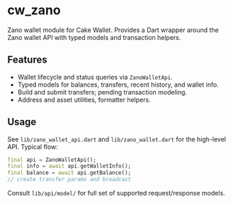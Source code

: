 # cw_zano

Zano wallet module for Cake Wallet. Provides a Dart wrapper around the Zano wallet API with typed models and transaction helpers.

## Features

- Wallet lifecycle and status queries via `ZanoWalletApi`.
- Typed models for balances, transfers, recent history, and wallet info.
- Build and submit transfers; pending transaction modeling.
- Address and asset utilities, formatter helpers.

## Usage

See `lib/zano_wallet_api.dart` and `lib/zano_wallet.dart` for the high-level API. Typical flow:

```dart
final api = ZanoWalletApi();
final info = await api.getWalletInfo();
final balance = await api.getBalance();
// create transfer params and broadcast
```

Consult `lib/api/model/` for full set of supported request/response models.
